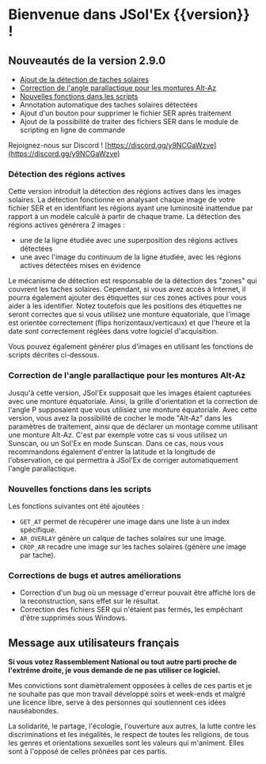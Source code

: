 # Bienvenue dans JSol'Ex {{version}} !

## Nouveautés de la version 2.9.0

- [Ajout de la détection de taches solaires](#détection-des-régions-actives)
- [Correction de l'angle parallactique pour les montures Alt-Az](#correction-de-l'angle-parallactique-pour-les-montures-alt-az)
- [Nouvelles fonctions dans les scripts](#nouvelles-fonctions-dans-les-scripts)
- Annotation automatique des taches solaires détectées
- Ajout d'un bouton pour supprimer le fichier SER après traitement
- Ajout de la possibilité de traiter des fichiers SER dans le module de scripting en ligne de commande

Rejoignez-nous sur Discord ! [https://discord.gg/y9NCGaWzve](https://discord.gg/y9NCGaWzve)

### Détection des régions actives

Cette version introduit la détection des régions actives dans les images solaires.
La détection fonctionne en analysant chaque image de votre fichier SER et en identifiant les régions ayant une luminosité inattendue par rapport à un modèle calculé à partir de chaque trame.
La détection des régions actives générera 2 images :

- une de la ligne étudiée avec une superposition des régions actives détectées
- une avec l'image du continuum de la ligne étudiée, avec les régions actives détectées mises en évidence

Le mécanisme de détection est responsable de la détection des "zones" qui couvrent les taches solaires.
Cependant, si vous avez accès à Internet, il pourra également ajouter des étiquettes sur ces zones actives pour vous aider à les identifier.
Notez toutefois que les positions des étiquettes ne seront correctes que si vous utilisez une monture équatoriale, que l'image est orientée correctement (flips horizontaux/verticaux) et que l'heure et la date sont correctement réglées dans votre logiciel d'acquisition.

Vous pouvez également générer plus d'images en utilisant les fonctions de scripts décrites ci-dessous.

### Correction de l'angle parallactique pour les montures Alt-Az

Jusqu'à cette version, JSol'Ex supposait que les images étaient capturées avec une monture équatoriale.
Ainsi, la grille d'orientation et la correction de l'angle P supposaient que vous utilisiez une monture équatoriale.
Avec cette version, vous avez la possibilité de cocher le mode "Alt-Az" dans les paramètres de traitement, ainsi que de déclarer un montage comme utilisant une monture Alt-Az.
C'est par exemple votre cas si vous utilisez un Sunscan, ou un Sol'Ex en mode Sunscan.
Dans ce cas, nous vous recommandons également d'entrer la latitude et la longitude de l'observation, ce qui permettra à JSol'Ex de corriger automatiquement l'angle parallactique.

### Nouvelles fonctions dans les scripts

Les fonctions suivantes ont été ajoutées :

- `GET_AT` permet de récupérer une image dans une liste à un index spécifique.
- `AR_OVERLAY` génère un calque de taches solaires sur une image.
- `CROP_AR` recadre une image sur les taches solaires (génère une image par tache).

### Corrections de bugs et autres améliorations

- Correction d'un bug où un message d'erreur pouvait être affiché lors de la reconstruction, sans effet sur le résultat.
- Correction des fichiers SER qui n'étaient pas fermés, les empêchant d'être supprimés sous Windows.

## Message aux utilisateurs français

**Si vous votez Rassemblement National ou tout autre parti proche de l'extrême droite, je vous demande de ne pas utiliser ce logiciel.**

Mes convictions sont diamètralement opposées à celles de ces partis et je ne souhaite pas que mon travail développé soirs et week-ends et malgré une licence libre, serve à des personnes qui soutiennent ces idées nauséabondes.

La solidarité, le partage, l'écologie, l'ouverture aux autres, la lutte contre les discriminations et les inégalités, le respect de toutes les religions, de tous les genres et orientations sexuelles sont les valeurs qui m'animent.
Elles sont à l'opposé de celles prônées par ces partis.
